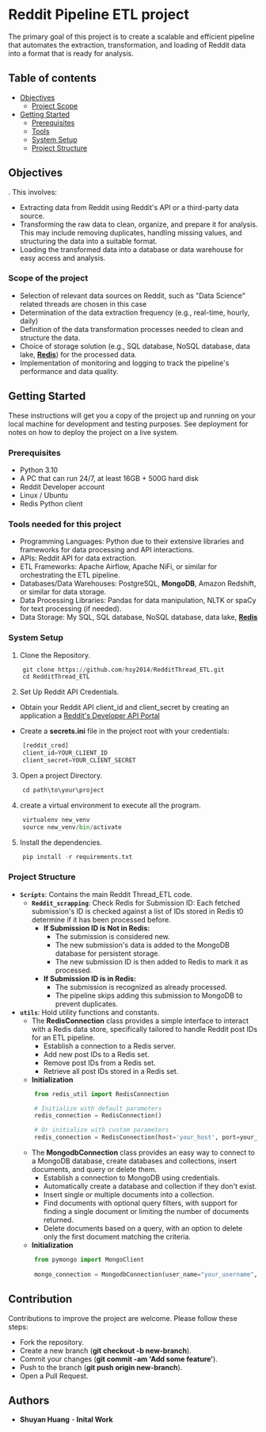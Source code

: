 # Reddit Pipeline ETL project
The primary goal of this project is to create a scalable and efficient pipeline that automates the extraction, transformation, and loading of Reddit data into a format that is ready for analysis.

## Table of contents
- [Objectives](#Objectives)
    - [Project Scope](#Scope-of-the-project)
- [Getting Started](#Getting-Started)
    - [Prerequisites](#prerequisites)
    - [Tools](#Tools-needed-for-this-project)
    - [System Setup](#system-setup)
    - [Project Structure](#Project-Structure)

## Objectives

. This involves:

* Extracting data from Reddit using Reddit's API or a third-party data source.
* Transforming the raw data to clean, organize, and prepare it for analysis. This may include removing duplicates, handling missing values, and structuring the data into a suitable format.
* Loading the transformed data into a database or data warehouse for easy access and analysis.

### Scope of the project

* Selection of relevant data sources on Reddit, such as "Data Science" related threads are chosen in this case
* Determination of the data extraction frequency (e.g., real-time, hourly, daily)
* Definition of the data transformation processes needed to clean and structure the data.
* Choice of storage solution (e.g., SQL database, NoSQL database, data lake, **[Redis](https://redis.io/)**) for the processed data.
* Implementation of monitoring and logging to track the pipeline's performance and data quality.


## Getting Started

These instructions will get you a copy of the project up and running on your local machine for development and testing purposes. See deployment for notes on how to deploy the project on a live system.

### Prerequisites

* Python 3.10
* A PC that can run 24/7, at least 16GB + 500G hard disk
* Reddit Developer account
* Linux / Ubuntu 
* Redis Python client


### Tools needed for this project

* Programming Languages: Python due to their extensive libraries and frameworks for data processing and API interactions.
* APIs: Reddit API for data extraction.
* ETL Frameworks: Apache Airflow, Apache NiFi, or similar for orchestrating the ETL pipeline.
* Databases/Data Warehouses: PostgreSQL, **MongoDB**, Amazon Redshift, or similar for data storage.
* Data Processing Libraries: Pandas for data manipulation, NLTK or spaCy for text processing (if needed).
* Data Storage: My SQL, SQL database, NoSQL database, data lake, **[Redis](https://redis.io/)**

### System Setup
1. Clone the Repository.
```python
    git clone https://github.com/hsy2014/RedditThread_ETL.git
    cd RedditThread_ETL
```

2. Set Up Reddit API Credentials.
* Obtain your Reddit API client_id and client_secret by creating an application a [Reddit's Developer API Portal](https://www.reddit.com/wiki/api/)

* Create a **secrets.ini** file in the project root with your credentials:
```python
    [reddit_cred]
    client_id=YOUR_CLIENT_ID
    client_secret=YOUR_CLIENT_SECRET
```
3. Open a project Directory.
```python
    cd path\to\your\project
```

4. create a virtual environment to execute all the program.
```python
    virtualenv new_venv
    source new_venv/bin/activate
```

5. Install the dependencies.
```python
    pip install -r requirements.txt
```




### Project Structure
- **`Scripts`**: Contains the main Reddit Thread_ETL code.
    - **`Reddit_scrapping`**: 
        Check Redis for Submission ID: Each fetched submission's ID is checked against a list of IDs stored in Redis t0 determine if it has been processed before.
        - **If Submission ID is Not in Redis:**
            * The submission is considered new.
            * The new submission's data is added to the MongoDB database for persistent storage.
            * The new submission ID is then added to Redis to mark it as processed.
        - **If Submission ID is in Redis:**
            * The submission is recognized as already processed.
            * The pipeline skips adding this submission to MongoDB to prevent duplicates.
- **`utils`**: Hold utility functions and constants.
    - The **RedisConnection** class provides a simple interface to interact with a Redis data store, specifically tailored to handle Reddit post IDs for an ETL pipeline.
        - Establish a connection to a Redis server.
        - Add new post IDs to a Redis set.
        - Remove post IDs from a Redis set.
        - Retrieve all post IDs stored in a Redis set.
    - **Initialization**
    ```python
        from redis_util import RedisConnection

        # Initialize with default parameters
        redis_connection = RedisConnection()

        # Or initialize with custom parameters
        redis_connection = RedisConnection(host='your_host', port=your_port, db=your_db, set_name='your_set_name')
    ```
    - The **MongodbConnection** class provides an easy way to connect to a MongoDB database, create databases and collections, insert documents, and query or delete them.
        - Establish a connection to MongoDB using credentials.
        - Automatically create a database and collection if they don't exist.
        - Insert single or multiple documents into a collection.
        - Find documents with optional query filters, with support for finding a single document or limiting the number of documents returned.
        - Delete documents based on a query, with an option to delete only the first document matching the criteria.
    - **Initialization**
    ```python
        from pymongo import MongoClient
        
        mongo_connection = MongodbConnection(user_name="your_username", password="your_password")
    ```

## Contribution
Contributions to improve the project are welcome. Please follow these steps:

* Fork the repository.
* Create a new branch (**git checkout -b new-branch**).
* Commit your changes (**git commit -am 'Add some feature'**).
* Push to the branch (**git push origin new-branch**).
* Open a Pull Request.

## Authors
* **Shuyan Huang** - **Inital Work**